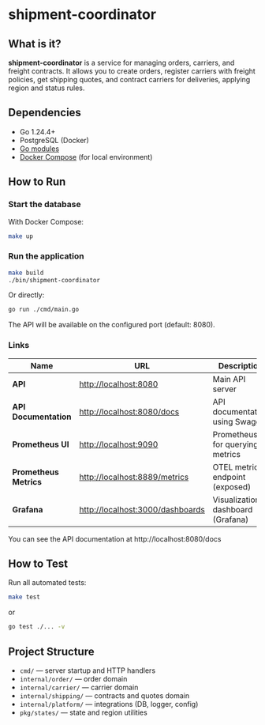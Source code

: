 # shipment-coordinator

## What is it?

**shipment-coordinator** is a service for managing orders, carriers, and freight contracts. It allows you to create orders, register carriers with freight policies, get shipping quotes, and contract carriers for deliveries, applying region and status rules.

## Dependencies

- Go 1.24.4+
- PostgreSQL (Docker)
- [Go modules](https://golang.org/doc/go1.11#modules)
- [Docker Compose](https://docs.docker.com/compose/) (for local environment)

## How to Run

### Start the database

With Docker Compose:

```sh
make up
```

### Run the application

```sh
make build
./bin/shipment-coordinator
```
Or directly:
```sh
go run ./cmd/main.go
```

The API will be available on the configured port (default: 8080).

### Links 

| Name                   | URL                                                            | Description                        |
|------------------------|----------------------------------------------------------------| ---------------------------------- |
| **API**                | [http://localhost:8080](http://localhost:8080)                 | Main API server                    |
| **API Documentation**  | [http://localhost:8080/docs](http://localhost:8080/docs)       | API documentation using Swagger    |
| **Prometheus UI**      | [http://localhost:9090](http://localhost:9090)                 | Prometheus UI for querying metrics |
| **Prometheus Metrics** | [http://localhost:8889/metrics](http://localhost:8889/metrics) | OTEL metrics endpoint (exposed)    |
| **Grafana**            | [http://localhost:3000/dashboards](http://localhost:3000)         | Visualization dashboard (Grafana)  |

You can see the API documentation at http://localhost:8080/docs

## How to Test

Run all automated tests:

```sh
make test
```
or
```sh
go test ./... -v
```

## Project Structure

- `cmd/` — server startup and HTTP handlers
- `internal/order/` — order domain
- `internal/carrier/` — carrier domain
- `internal/shipping/` — contracts and quotes domain
- `internal/platform/` — integrations (DB, logger, config)
- `pkg/states/` — state and region utilities